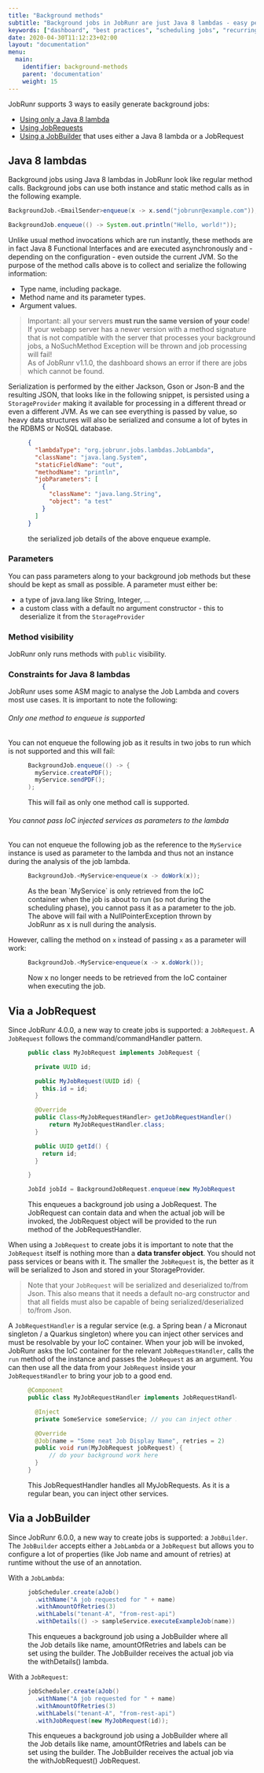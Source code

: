 ```yaml
---
title: "Background methods"
subtitle: "Background jobs in JobRunr are just Java 8 lambdas - easy peasy!"
keywords: ["dashboard", "best practices", "scheduling jobs", "recurring jobs", "free job scheduler", "jobrunr dashboard", "java function as parameter", "java args"]
date: 2020-04-30T11:12:23+02:00
layout: "documentation"
menu: 
  main: 
    identifier: background-methods
    parent: 'documentation'
    weight: 15
---
```

JobRunr supports 3 ways to easily generate background jobs:

- [Using only a Java 8 lambda](#java-8-lambdas)
- [Using JobRequests](#via-a-jobrequest)
- [Using a JobBuilder](#via-a-jobbuilder) that uses either a Java 8 lambda or a JobRequest

## Java 8 lambdas
Background jobs using Java 8 lambdas in JobRunr look like regular method calls. Background jobs can use both instance and static method calls as in the following example.

```java
BackgroundJob.<EmailSender>enqueue(x -> x.send("jobrunr@example.com"));
```

```java
BackgroundJob.enqueue(() -> System.out.println("Hello, world!"));
```

Unlike usual method invocations which are run instantly, these methods are in fact Java 8 Functional Interfaces and are executed asynchronously and - depending on the configuration - even outside the current JVM. So the purpose of the method calls above is to collect and serialize the following information:

- Type name, including package.
- Method name and its parameter types.
- Argument values.

> Important: all your servers __must run the same version of your code__! If your webapp server has a newer version with a method signature that is not compatible with the server that processes your background jobs, a NoSuchMethod Exception will be thrown and job processing will fail! <br>As of JobRunr v1.1.0, the dashboard shows an error if there are jobs which cannot be found.

Serialization is performed by the either Jackson, Gson or Json-B and the resulting JSON, that looks like in the following snippet, is persisted using a `StorageProvider` making it available for processing in a different thread or even a different JVM. As we can see everything is passed by value, so heavy data structures will also be serialized and consume a lot of bytes in the RDBMS or NoSQL database.

<figure>

```json
{
  "lambdaType": "org.jobrunr.jobs.lambdas.JobLambda",
  "className": "java.lang.System",
  "staticFieldName": "out",
  "methodName": "println",
  "jobParameters": [
    {
      "className": "java.lang.String",
      "object": "a test"
    }
  ]
}
```
<figcaption>the serialized job details of the above enqueue example.</figcaption>
</figure>

### Parameters
You can pass parameters along to your background job methods but these should be kept as small as possible. A parameter must either be:
- a type of java.lang like String, Integer, ...
- a custom class with a default no argument constructor - this to deserialize it from the `StorageProvider`

### Method visibility
JobRunr only runs methods with `public` visibility.

### Constraints for Java 8 lambdas
JobRunr uses some ASM magic to analyse the Job Lambda and covers most use cases. It is important to note the following:

###### Only one method to enqueue is supported
You can not enqueue the following job as it results in two jobs to run which is not supported and this will fail:
<figure>

```java
BackgroundJob.enqueue(() -> {
  myService.createPDF();
  myService.sendPDF();
);
```
<figcaption>This will fail as only one method call is supported.</figcaption>
</figure>

###### You cannot pass IoC injected services as parameters to the lambda
You can not enqueue the following job as the reference to the `MyService` instance is used as parameter to the lambda and thus not an instance during the analysis of the job lambda.
<figure>

```java
BackgroundJob.<MyService>enqueue(x -> doWork(x));
```
<figcaption>As the bean `MyService` is only retrieved from the IoC container when the job is about to run (so not during the scheduling phase), you cannot pass it as a parameter to the job.<br/>The above will fail with a NullPointerException thrown by JobRunr as x is null during the analysis.</figcaption>
</figure>

However, calling the method on `x` instead of passing `x` as a parameter will work:

<figure>

```java
BackgroundJob.<MyService>enqueue(x -> x.doWork());
```
<figcaption>Now x no longer needs to be retrieved from the IoC container when executing the job.</figcaption>
</figure>


## Via a JobRequest

Since JobRunr 4.0.0, a new way to create jobs is supported: a `JobRequest`. A `JobRequest` follows the command/commandHandler pattern.
<figure>

```java
public class MyJobRequest implements JobRequest {

  private UUID id;

  public MyJobRequest(UUID id) {
    this.id = id;
  }

  @Override
  public Class<MyJobRequestHandler> getJobRequestHandler() {
      return MyJobRequestHandler.class;
  }

  public UUID getId() {
    return id;
  }

}

JobId jobId = BackgroundJobRequest.enqueue(new MyJobRequest(id));
```
<figcaption>This enqueues a background job using a JobRequest. The JobRequest can contain data and when the actual job will be invoked, the JobRequest object will be provided to the run method of the JobRequestHandler.</figcaption>
</figure>

When using a `JobRequest` to create jobs it is important to note that the `JobRequest` itself is nothing more than a __data transfer object__. You should not pass services or beans with it. The smaller the `JobRequest` is, the better as it will be serialized to Json and stored in your StorageProvider.

> Note that your `JobRequest` will be serialized and deserialized to/from Json. This also means that it needs a default no-arg constructor and that all fields must also be capable of being serialized/deserialized to/from Json.

A `JobRequestHandler` is a regular service (e.g. a Spring bean / a Micronaut singleton / a Quarkus singleton) where you can inject other services and must be resolvable by your IoC container. When your job will be invoked, JobRunr asks the IoC container for the relevant `JobRequestHandler`, calls the `run` method of the instance and passes the `JobRequest` as an argument. You can then use all the data from your `JobRequest` inside your `JobRequestHandler` to bring your job to a good end.

<figure>

```java
@Component
public class MyJobRequestHandler implements JobRequestHandler<MyJobRequest> {

  @Inject
  private SomeService someService; // you can inject other services (or constructor-injection)

  @Override
  @Job(name = "Some neat Job Display Name", retries = 2)
  public void run(MyJobRequest jobRequest) {
      // do your background work here
  }
}
```
<figcaption>This JobRequestHandler handles all MyJobRequests. As it is a regular bean, you can inject other services.</figcaption>
</figure>


## Via a JobBuilder

Since JobRunr 6.0.0, a new way to create jobs is supported: a `JobBuilder`. The `JobBuilder` accepts either a `JobLambda` or a `JobRequest` but allows you to configure a lot of properties (like Job name and amount of retries) at runtime without the use of an annotation.

With a `JobLambda`:

<figure>

```java
jobScheduler.create(aJob()
  .withName("A job requested for " + name)
  .withAmountOfRetries(3)
  .withLabels("tenant-A", "from-rest-api")
  .withDetails(() -> sampleService.executeExampleJob(name)));

```
<figcaption>This enqueues a background job using a JobBuilder where all the Job details like name, amountOfRetries and labels can be set using the builder. The JobBuilder receives the actual job via the withDetails() lambda.</figcaption>
</figure>

With a `JobRequest`:

<figure>

```java
jobScheduler.create(aJob()
  .withName("A job requested for " + name)
  .withAmountOfRetries(3)
  .withLabels("tenant-A", "from-rest-api")
  .withJobRequest(new MyJobRequest(id));

```
<figcaption>This enqueues a background job using a JobBuilder where all the Job details like name, amountOfRetries and labels can be set using the builder. The JobBuilder receives the actual job via the withJobRequest() JobRequest.</figcaption>
</figure>